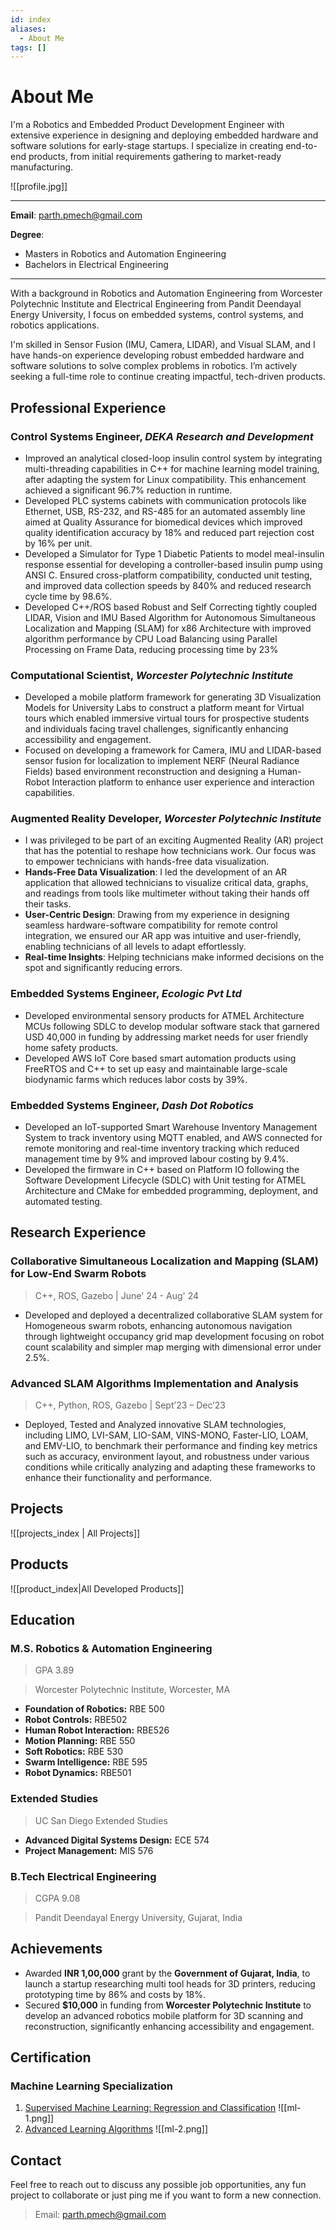 ```yaml
---
id: index
aliases:
  - About Me
tags: []
---
```


# About Me

I'm a Robotics and Embedded Product Development Engineer with extensive experience in designing and deploying embedded hardware and software solutions for early-stage startups. I specialize in creating end-to-end products, from initial requirements gathering to market-ready manufacturing. 

![[profile.jpg]]

---
**Email**: [parth.pmech@gmail.com](mailto:parth.pmech@gmail.com)

**Degree**:

- Masters in Robotics and Automation Engineering
- Bachelors in Electrical Engineering

---


With a background in Robotics and Automation Engineering from Worcester Polytechnic Institute and Electrical Engineering from Pandit Deendayal Energy University, I focus on embedded systems, control systems, and robotics applications.

I'm skilled in Sensor Fusion (IMU, Camera, LIDAR), and Visual SLAM, and I have hands-on experience developing robust embedded hardware and software solutions to solve complex problems in robotics. I’m actively seeking a full-time role to continue creating impactful, tech-driven products.

## Professional Experience
### **Control Systems Engineer**, *DEKA Research and Development*
- Improved an analytical closed-loop insulin control system by integrating multi-threading capabilities in C++ for machine learning model training, after adapting the system for Linux compatibility. This enhancement achieved a significant 96.7% reduction in runtime.
- Developed PLC systems cabinets with communication protocols like Ethernet, USB, RS-232, and RS-485 for an automated assembly line aimed at Quality Assurance for biomedical devices which improved quality identification accuracy by 18% and reduced part rejection cost by 16% per unit.
- Developed a Simulator for Type 1 Diabetic Patients to model meal-insulin response essential for developing a controller-based insulin pump using ANSI C. Ensured cross-platform compatibility, conducted unit testing, and improved data collection speeds by 840% and reduced research cycle time by 98.6%.
- Developed C++/ROS based Robust and Self Correcting tightly coupled LIDAR, Vision and IMU Based Algorithm for Autonomous Simultaneous Localization and Mapping (SLAM) for x86 Architecture with improved algorithm performance by CPU Load Balancing using Parallel Processing on Frame Data, reducing processing time by 23%

### **Computational Scientist**, *Worcester Polytechnic Institute*
- Developed a mobile platform framework for generating 3D Visualization Models for University Labs to construct a platform meant for Virtual tours which enabled immersive virtual tours for prospective students and individuals facing travel challenges, significantly enhancing accessibility and engagement.
- Focused on developing a framework for Camera, IMU and LIDAR-based sensor fusion for localization to implement NERF (Neural Radiance Fields) based environment reconstruction and designing a Human-Robot Interaction platform to enhance user experience and interaction capabilities.

### **Augmented Reality Developer**, *Worcester Polytechnic Institute*
- I was privileged to be part of an exciting Augmented Reality (AR) project that has the potential to reshape how technicians work. Our focus was to empower technicians with hands-free data visualization.
- **Hands-Free Data Visualization**: I led the development of an AR application that allowed technicians to visualize critical data, graphs, and readings from tools like multimeter without taking their hands off their tasks.
- **User-Centric Design**: Drawing from my experience in designing seamless hardware-software compatibility for remote control integration, we ensured our AR app was intuitive and user-friendly, enabling technicians of all levels to adapt effortlessly.
- **Real-time Insights**: Helping technicians make informed decisions on the spot and significantly reducing errors.

### **Embedded Systems Engineer**, *Ecologic Pvt Ltd*
- Developed environmental sensory products for ATMEL Architecture MCUs following SDLC to develop modular software stack that garnered USD 40,000 in funding by addressing market needs for user friendly home safety products.
- Developed AWS IoT Core based smart automation products using FreeRTOS and C++ to set up easy and maintainable large-scale biodynamic farms which reduces labor costs by 39%.

### **Embedded Systems Engineer**, *Dash Dot Robotics*
- Developed an IoT-supported Smart Warehouse Inventory Management System to track inventory using MQTT enabled, and AWS connected for remote monitoring and real-time inventory tracking which reduced management time by 9% and improved labour costing by 9.4%.
- Developed the firmware in C++ based on Platform IO following the Software Development Lifecycle (SDLC) with Unit testing for ATMEL Architecture and CMake for embedded programming, deployment, and automated testing.

## Research Experience

### Collaborative Simultaneous Localization and Mapping (SLAM) for Low-End Swarm Robots
> C++, ROS, Gazebo | June' 24 - Aug' 24

- Developed and deployed a decentralized collaborative SLAM system for Homogeneous swarm robots, enhancing autonomous navigation through lightweight occupancy grid map development focusing on robot count scalability and simpler map merging with dimensional error under 2.5%.
### Advanced SLAM Algorithms Implementation and Analysis
> C++, Python, ROS, Gazebo | Sept’23 – Dec’23

- Deployed, Tested and Analyzed innovative SLAM technologies, including LIMO, LVI-SAM, LIO-SAM, VINS-MONO, Faster-LIO, LOAM, and EMV-LIO, to benchmark their performance and finding key metrics such as accuracy, environment layout, and robustness under various conditions while critically analyzing and adapting these frameworks to enhance their functionality and performance.

## Projects

![[projects_index | All Projects]]

## Products
![[product_index|All Developed Products]]

## Education
### M.S. Robotics & Automation Engineering
> GPA 3.89

> Worcester Polytechnic Institute, Worcester, MA

- **Foundation of Robotics:** RBE 500
- **Robot Controls:** RBE502
- **Human Robot Interaction:** RBE526
- **Motion Planning:** RBE 550
- **Soft Robotics:** RBE 530
- **Swarm Intelligence:** RBE 595
- **Robot Dynamics:** RBE501
### Extended Studies
> UC San Diego Extended Studies

- **Advanced Digital Systems Design:** ECE 574
- **Project Management:** MIS 576

### B.Tech Electrical Engineering
> CGPA 9.08

> Pandit Deendayal Energy University, Gujarat, India


## Achievements

- Awarded **INR 1,00,000** grant by the **Government of Gujarat, India**, to launch a startup researching multi tool heads for 3D printers, reducing prototyping time by 86% and costs by 18%.
- Secured **$10,000** in funding from **Worcester Polytechnic Institute** to develop an advanced robotics mobile platform for 3D scanning and reconstruction, significantly enhancing accessibility and engagement.
## Certification
### Machine Learning Specialization
1. [Supervised Machine Learning: Regression and Classification](https://www.coursera.org/account/accomplishments/verify/3Y9TQTRSDWUD)
	![[ml-1.png]]
2. [Advanced Learning Algorithms](https://www.coursera.org/account/accomplishments/verify/6H3T4L29269M)
![[ml-2.png]]
## Contact
Feel free to reach out to discuss any possible job opportunities, any fun project to collaborate or just ping me if you want to form a new connection.
> Email: [parth.pmech@gmail.com](mailto:parth.pmech@gmail.com)
